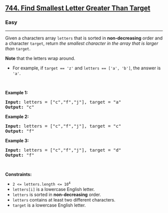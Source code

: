 <h2><a href="https://leetcode.com/problems/find-smallest-letter-greater-than-target/">744. Find Smallest Letter Greater Than Target</a></h2><h3>Easy</h3><hr><div><p>Given a characters array <code>letters</code> that is sorted in <strong>non-decreasing</strong> order and a character <code>target</code>, return <em>the smallest character in the array that is larger than </em><code>target</code>.</p>

<p><strong>Note</strong> that the letters wrap around.</p>

<ul>
	<li>For example, if <code>target == 'z'</code> and <code>letters == ['a', 'b']</code>, the answer is <code>'a'</code>.</li>
</ul>

<p>&nbsp;</p>
<p><strong>Example 1:</strong></p>

<pre><strong>Input:</strong> letters = ["c","f","j"], target = "a"
<strong>Output:</strong> "c"
</pre>

<p><strong>Example 2:</strong></p>

<pre><strong>Input:</strong> letters = ["c","f","j"], target = "c"
<strong>Output:</strong> "f"
</pre>

<p><strong>Example 3:</strong></p>

<pre><strong>Input:</strong> letters = ["c","f","j"], target = "d"
<strong>Output:</strong> "f"
</pre>

<p>&nbsp;</p>
<p><strong>Constraints:</strong></p>

<ul>
	<li><code>2 &lt;= letters.length &lt;= 10<sup style="">4</sup></code></li>
	<li><code>letters[i]</code> is a lowercase English letter.</li>
	<li><code>letters</code> is sorted in <strong>non-decreasing</strong> order.</li>
	<li><code>letters</code> contains at least two different characters.</li>
	<li><code>target</code> is a lowercase English letter.</li>
</ul>
</div>